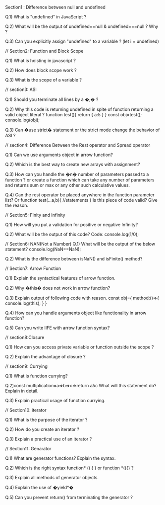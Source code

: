 Section1 : Difference between null and undefined

Q.1) What is "undefined" in JavaScript ?

Q.2) What will be the output of undefined==null & undefined===null ? Why ?

Q.3) Can you explicitly assign "undefined" to a variable ? (let i = undefined)


// Section2: Function and Block Scope

Q.1) What is hoisting in javascript ?

Q.2) How does block scope work ?

Q.3) What is the scope of a variable ?


// section3: ASI

Q.1) Should you terminate all lines by a �;� ?

Q.2) Why this code is returning undefined in spite of function returning a valid object literal ?
         function test(){
   	 return 
   	{
      	         a:5
    	}
         }
        const obj=test();
        console.log(obj);
        
Q.3) Can �use strict� statement or the strict mode change the behavior of ASI ?


// section4: Difference Between the Rest operator and Spread operator


Q.1) Can we use arguments object in arrow function?

Q.2) Which is the best way to create new arrays with assignment?

Q.3) How can you handle the �n� number of parameters passed to a function ? or create a function which can take any number of parameters and returns sum or max or any other such calculative values.

Q.4) Can the rest operator be placed anywhere in the function parameter list? Or
      function test(...a,b){
         //statements
      }
Is this piece of code valid? Give the reason.

// Section5: Finity and Infinity

Q.1) How will you put a validation for positive or negative Infinity?

Q.2) What will be the output of this code?
Code:
console.log(1/0);

// Section6: NAN(Not a Number)
Q.1) What will be the output of the below statement?
console.log(NaN==NaN);

Q.2) What is the difference between isNaN() and isFinite() method?

// Section7: Arrow Function

Q.1) Explain the syntactical features of arrow function.

Q.2) Why �this� does not work in arrow function?

Q.3) Explain output of following code with reason.
const obj={
     method:()=>{
                      console.log(this);
      }
}

Q.4) How can you handle arguments object like functionality in arrow function?

Q.5) Can you write IIFE with arrow function syntax?


// section8:Closure

Q.1) How can you access private variable or function outside the scope ?

Q.2) Explain the advantage of closure ?


// section9: Currying

Q.1) What is function currying?

Q.2)const multiplication=a=>b=>c=>return a*b*c
What will this statement do? Explain in detail.

Q.3) Explain practical usage of function currying.


// Section10: iterator

Q.1) What is the purpose of the iterator ?

Q.2) How do you create an iterator ?

Q.3) Explain a practical use of an iterator ?


// Section11: Genarator

Q.1) What are generator functions? Explain the syntax.

Q.2) Which is the right syntax function* () { } or function *(){} ?

Q.3) Explain all methods of generator objects.

Q.4) Explain the use of �yield*�

Q.5) Can you prevent return() from terminating the generator ?

